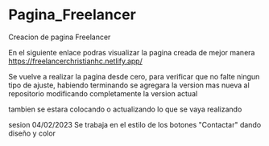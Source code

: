 # Pagina_Freelancer
Creacion de pagina Freelancer

En el siguiente enlace podras visualizar la pagina creada de mejor manera
https://freelancerchristianhc.netlify.app/

Se vuelve a realizar la pagina desde cero, para verificar que no falte ningun tipo de ajuste, habiendo terminando se agregara la version mas nueva al repositorio
modificando completamente la version actual

tambien se estara colocando o actualizando lo que se vaya realizando

sesion 04/02/2023
Se trabaja en el estilo de los botones "Contactar" dando diseño y color
